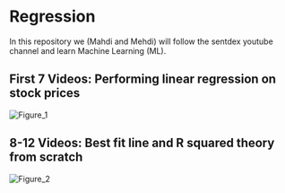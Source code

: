 # Regression

In this repository we (Mahdi and Mehdi) will follow the sentdex youtube channel and learn Machine Learning (ML).

## First 7 Videos: Performing linear regression on stock prices
 ![Figure_1](https://user-images.githubusercontent.com/50601544/57811042-ef63b200-772e-11e9-872c-bd7807651868.png)

## 8-12 Videos: Best fit line and R squared theory from scratch
![Figure_2](https://user-images.githubusercontent.com/50601544/57811164-2afe7c00-772f-11e9-8462-aa2b9c067f6d.png)
